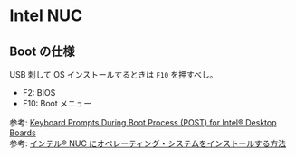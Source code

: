 
# Intel NUC



## Boot の仕様

USB 刺して OS インストールするときは `F10` を押すべし。  

- F2: BIOS
- F10: Boot メニュー

参考: [Keyboard Prompts During Boot Process \(POST\) for Intel® Desktop Boards](https://www.intel.com/content/www/us/en/support/articles/000005672/boards-and-kits/desktop-boards.html)  
参考: [インテル® NUC にオペレーティング・システムをインストールする方法](https://www.intel.co.jp/content/www/jp/ja/support/articles/000005471/intel-nuc.html)  
